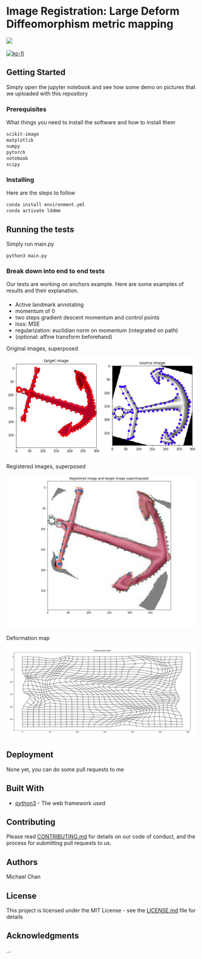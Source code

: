 # Image Registration: Large Deform Diffeomorphism metric mapping
![](https://img.shields.io/badge/<Implementation>-<lddmm>-<success>)

[![ko-fi](https://www.ko-fi.com/img/githubbutton_sm.svg)](https://ko-fi.com/R5R11K2H4)


## Getting Started

Simply open the jupyter notebook and see how some demo on pictures that we uploaded with this repository

### Prerequisites

What things you need to install the software and how to install them

```
scikit-image
matplotlib
numpy
pytorch
notebook
scipy
```

### Installing

Here are the steps to follow

```
conda install environment.yml
conda activate lddmm
```

## Running the tests

Simply run main.py

```
python3 main.py
```

### Break down into end to end tests

Our tests are working on anchors example. Here are some examples of results and their explanation.

#### 
- Active landmark annotating
- momentum of 0
- two steps gradient descent momentum and control points
- loss: MSE
- regularization: euclidian norm on momentum (integrated on path)
- (optional: affine transform beforehand)

Original images, superposed

![](https://github.com/miki998/image-registration-LargeScaleDiff/blob/master/readme_image/img3.png)



Registered images, superposed

![](https://github.com/miki998/image-registration-LargeScaleDiff/blob/master/readme_image/img1.png)




Deformation map

![](https://github.com/miki998/image-registration-LargeScaleDiff/blob/master/readme_image/img2.png)

## Deployment

None yet, you can do some pull requests to me

## Built With

* [python3](https://www.python.org/download/releases/3.0/) - The web framework used

## Contributing

Please read [CONTRIBUTING.md](https://gist.github.com/PurpleBooth/b24679402957c63ec426) for details on our code of conduct, and the process for submitting pull requests to us.

## Authors
Michael Chan
## License

This project is licensed under the MIT License - see the [LICENSE.md](LICENSE) file for details

## Acknowledgments
...








